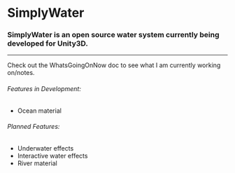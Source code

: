 # SimplyWater
### SimplyWater is an open source water system currently being developed for Unity3D.
---
Check out the WhatsGoingOnNow doc to see what I am currently working on/notes.

###### Features in Development:
* Ocean material

###### Planned Features:
* Underwater effects
* Interactive water effects
* River material
